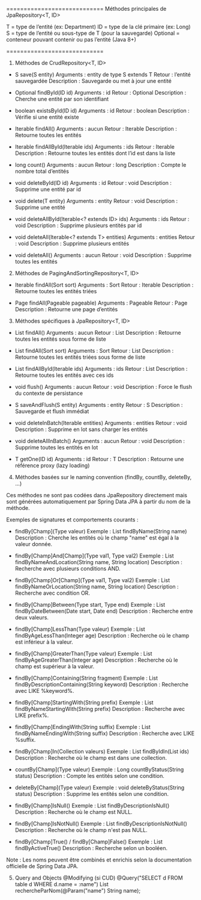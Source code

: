 ============================
 Méthodes principales de JpaRepository<T, ID>

 T = type de l’entité (ex: Department)
 ID = type de la clé primaire (ex: Long)
 S = type de l’entité ou sous-type de T (pour la sauvegarde)
 Optional<T> = conteneur pouvant contenir ou pas l’entité (Java 8+)

============================

1. Méthodes de CrudRepository<T, ID>

- S save(S entity)
  Arguments : entity de type S extends T
  Retour : l’entité sauvegardée
  Description : Sauvegarde ou met à jour une entité

- Optional<T> findById(ID id)
  Arguments : id
  Retour : Optional<T>
  Description : Cherche une entité par son identifiant

- boolean existsById(ID id)
  Arguments : id
  Retour : boolean
  Description : Vérifie si une entité existe

- Iterable<T> findAll()
  Arguments : aucun
  Retour : Iterable<T>
  Description : Retourne toutes les entités

- Iterable<T> findAllById(Iterable<ID> ids)
  Arguments : ids
  Retour : Iterable<T>
  Description : Retourne toutes les entités dont l’id est dans la liste

- long count()
  Arguments : aucun
  Retour : long
  Description : Compte le nombre total d’entités

- void deleteById(ID id)
  Arguments : id
  Retour : void
  Description : Supprime une entité par id

- void delete(T entity)
  Arguments : entity
  Retour : void
  Description : Supprime une entité

- void deleteAllById(Iterable<? extends ID> ids)
  Arguments : ids
  Retour : void
  Description : Supprime plusieurs entités par id

- void deleteAll(Iterable<? extends T> entities)
  Arguments : entities
  Retour : void
  Description : Supprime plusieurs entités

- void deleteAll()
  Arguments : aucun
  Retour : void
  Description : Supprime toutes les entités


2. Méthodes de PagingAndSortingRepository<T, ID>

- Iterable<T> findAll(Sort sort)
  Arguments : Sort
  Retour : Iterable<T>
  Description : Retourne toutes les entités triées

- Page<T> findAll(Pageable pageable)
  Arguments : Pageable
  Retour : Page<T>
  Description : Retourne une page d’entités


3. Méthodes spécifiques à JpaRepository<T, ID>

- List<T> findAll()
  Arguments : aucun
  Retour : List<T>
  Description : Retourne toutes les entités sous forme de liste

- List<T> findAll(Sort sort)
  Arguments : Sort
  Retour : List<T>
  Description : Retourne toutes les entités triées sous forme de liste

- List<T> findAllById(Iterable<ID> ids)
  Arguments : ids
  Retour : List<T>
  Description : Retourne toutes les entités avec ces ids

- void flush()
  Arguments : aucun
  Retour : void
  Description : Force le flush du contexte de persistance

- S saveAndFlush(S entity)
  Arguments : entity
  Retour : S
  Description : Sauvegarde et flush immédiat

- void deleteInBatch(Iterable<T> entities)
  Arguments : entities
  Retour : void
  Description : Supprime en lot sans charger les entités

- void deleteAllInBatch()
  Arguments : aucun
  Retour : void
  Description : Supprime toutes les entités en lot

- T getOne(ID id)
  Arguments : id
  Retour : T
  Description : Retourne une référence proxy (lazy loading)


4. Méthodes basées sur le naming convention (findBy, countBy, deleteBy, ...)

Ces méthodes ne sont pas codées dans JpaRepository directement mais sont
générées automatiquement par Spring Data JPA à partir du nom de la méthode.

Exemples de signatures et comportements courants :

- findBy[Champ](Type valeur)
  Exemple : List<T> findByName(String name)
  Description : Cherche les entités où le champ "name" est égal à la valeur donnée.

- findBy[Champ]And[Champ](Type val1, Type val2)
  Exemple : List<T> findByNameAndLocation(String name, String location)
  Description : Recherche avec plusieurs conditions AND.

- findBy[Champ]Or[Champ](Type val1, Type val2)
  Exemple : List<T> findByNameOrLocation(String name, String location)
  Description : Recherche avec condition OR.

- findBy[Champ]Between(Type start, Type end)
  Exemple : List<T> findByDateBetween(Date start, Date end)
  Description : Recherche entre deux valeurs.

- findBy[Champ]LessThan(Type valeur)
  Exemple : List<T> findByAgeLessThan(Integer age)
  Description : Recherche où le champ est inférieur à la valeur.

- findBy[Champ]GreaterThan(Type valeur)
  Exemple : List<T> findByAgeGreaterThan(Integer age)
  Description : Recherche où le champ est supérieur à la valeur.

- findBy[Champ]Containing(String fragment)
  Exemple : List<T> findByDescriptionContaining(String keyword)
  Description : Recherche avec LIKE %keyword%.

- findBy[Champ]StartingWith(String prefix)
  Exemple : List<T> findByNameStartingWith(String prefix)
  Description : Recherche avec LIKE prefix%.

- findBy[Champ]EndingWith(String suffix)
  Exemple : List<T> findByNameEndingWith(String suffix)
  Description : Recherche avec LIKE %suffix.

- findBy[Champ]In(Collection<Type> valeurs)
  Exemple : List<T> findByIdIn(List<Long> ids)
  Description : Recherche où le champ est dans une collection.

- countBy[Champ](Type valeur)
  Exemple : Long countByStatus(String status)
  Description : Compte les entités selon une condition.

- deleteBy[Champ](Type valeur)
  Exemple : void deleteByStatus(String status)
  Description : Supprime les entités selon une condition.

- findBy[Champ]IsNull()
  Exemple : List<T> findByDescriptionIsNull()
  Description : Recherche où le champ est NULL.

- findBy[Champ]IsNotNull()
  Exemple : List<T> findByDescriptionIsNotNull()
  Description : Recherche où le champ n'est pas NULL.

- findBy[Champ]True() / findBy[Champ]False()
  Exemple : List<T> findByActiveTrue()
  Description : Recherche selon un booléen.

Note : Les noms peuvent être combinés et enrichis selon la documentation officielle de Spring Data JPA.

5.  Query and Objects
@Modifying (si CUD)
@Query("SELECT d FROM table d WHERE d.name = :name")
List<T> rechercheParNom(@Param("name") String name);

